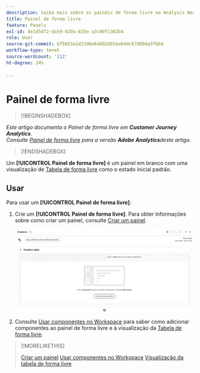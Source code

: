 ```yaml
---
description: Saiba mais sobre os painéis de forma livre no Analysis Workspace.
title: Painel de forma livre
feature: Panels
exl-id: 4e1d5d72-da59-419a-835e-a3c90f1362b4
role: User
source-git-commit: bf5853a1d23d6e648024016a64dc67d09da3fbb4
workflow-type: tm+mt
source-wordcount: '112'
ht-degree: 24%

---
```


# Painel de forma livre


>[!BEGINSHADEBOX]

*Este artigo documenta o Painel de forma livre em **Customer Journey Analytics**.<br/>Consulte [Painel de forma livre](https://experienceleague.adobe.com/en/docs/analytics/analyze/analysis-workspace/panels/freeform-panel) para a versão **Adobe Analytics**deste artigo.*

>[!ENDSHADEBOX]


Um **[!UICONTROL Painel de forma livre]** é um painel em branco com uma visualização de [Tabela de forma livre](/help/analysis-workspace/visualizations/freeform-table/freeform-table.md) como o estado inicial padrão.

## Usar

Para usar um **[!UICONTROL Painel de forma livre]**:

1. Crie um **[!UICONTROL Painel de forma livre]**. Para obter informações sobre como criar um painel, consulte [Criar um painel](panels.md#create-a-panel).

   ![O painel de Forma livre padrão mostrando um painel em branco com uma tabela de forma livre.](assets/freeform-panel.png)

1. Consulte [Usar componentes no Workspace](/help/components/use-components-in-workspace.md) para saber como adicionar componentes ao painel de forma livre e à visualização da [Tabela de forma livre](/help/analysis-workspace/visualizations/freeform-table/freeform-table.md).


>[!MORELIKETHIS]
>
>[Criar um painel](/help/analysis-workspace/c-panels/panels.md#create-a-panel)
>[Usar componentes no Workspace](/help/components/use-components-in-workspace.md)
>[Visualização da tabela de forma livre](/help/analysis-workspace/visualizations/freeform-table/freeform-table.md)
>